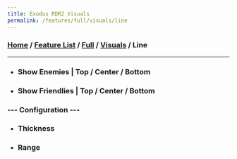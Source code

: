 ```yaml
---
title: Exodus RDR2 Visuals
permalink: /features/full/visuals/line
---
```

### [Home](/) / [Feature List](/features) / [Full](/features/full) / [Visuals](/features/full/visuals) / Line
---
- ### Show Enemies | Top / Center / Bottom
- ### Show Friendlies | Top / Center / Bottom
### --- Configuration ---
- ### Thickness
- ### Range
